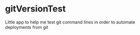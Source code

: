 # gitVersionTest
Little app to help me test git command lines in order to automate deployments from git
